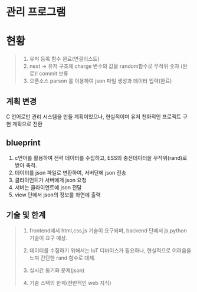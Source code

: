 # 관리 프로그램

# 현황 
> 1. 유저 등록 함수 완료(연결리스트)
> 2. next -> 유저 구조체 charge 변수의 값을 random함수로 무작위 숫자 (완료)! commit 보류
> 3. 오픈소스 parson 를 이용하여 json 파일 생성과 데이터 입력(완료) 


## 계획 변경

C 언어로만 관리 시스템을 만들 계획이었으나, 현실적이며 유저 친화적인 프로젝트 구현 계획으로 전환


## blueprint

1. c언어를 활용하여 전력 데이터를 수집하고, ESS의 충전데이터을 무작위(rand)로 받아 축적.
2. 데이터를 json 파일로 변환하여, 서버단에 json 전송
3. 클라이언트가 서버에게 json 요청
4. 서버는 클라이언트에 json 전달
5. view 단에서 json의 정보를 화면에 출력


## 기술 및 한계

> 1. frontend에서 html,css,js 기술이 요구되며, backend 단에서 js,python 기술이 요구 예상.
> 
> 2. 데이터를 수집하기 위해서는 IoT 디바이스가 필요하나, 현실적으로 어려움을 느껴 간단한 rand 함수로 대체.
> 
> 3. 실시간 동기화 문제(json)
> 
> 4. 기술 스택의 한계(전반적인 web 지식)
